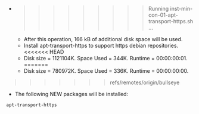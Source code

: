 * >>>>>>>>> Running inst-min-con-01-apt-transport-https.sh ...
  * After this operation, 166 kB of additional disk space will be used.
  * Install apt-transport-https to support https debian repositories.
<<<<<<< HEAD
  * Disk size = 1121104K. Space Used = 344K. Runtime = 00:00:00:01.
=======
  * Disk size = 780972K. Space Used = 336K. Runtime = 00:00:00:00.
>>>>>>> refs/remotes/origin/bullseye
  * The following NEW packages will be installed:
  ```bash
apt-transport-https
  ```

